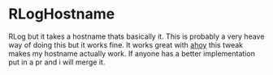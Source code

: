 # RLogHostname
RLog but it takes a hostname thats basically it.
This is probably a very heave way of doing this but it works fine. It works great with [ahoy](https://github.com/tmded/Ahoy) this tweak makes my hostname actually work. 
If anyone has a better implementation put in a pr and i will merge it.
